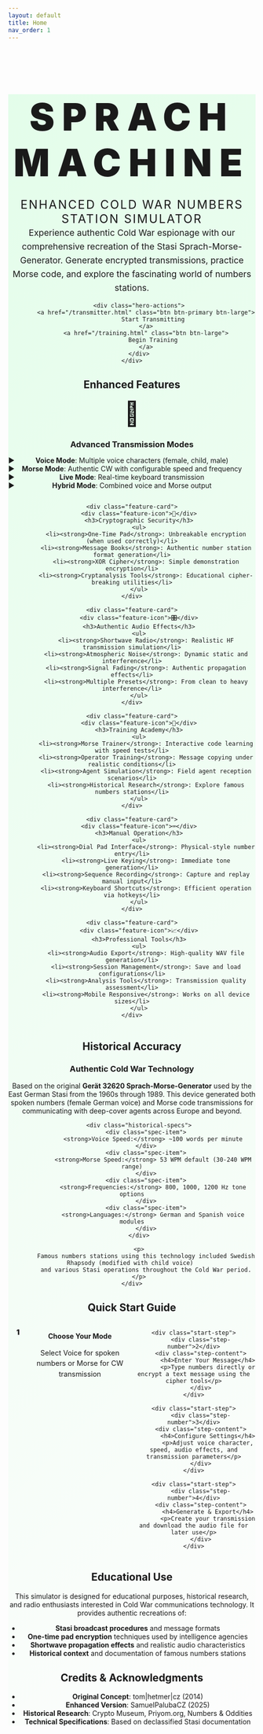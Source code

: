 ```yaml
---
layout: default
title: Home
nav_order: 1
---
```


<div class="hero-section">
    <div class="hero-content">
        <h1 class="hero-title">SPRACH MACHINE</h1>
        <p class="hero-subtitle">Enhanced Cold War Numbers Station Simulator</p>
        <p class="hero-description">
            Experience authentic Cold War espionage with our comprehensive recreation of the Stasi 
            Sprach-Morse-Generator. Generate encrypted transmissions, practice Morse code, and explore 
            the fascinating world of numbers stations.
        </p>
        
        <div class="hero-actions">
            <a href="/transmitter.html" class="btn btn-primary btn-large">
                Start Transmitting
            </a>
            <a href="/training.html" class="btn btn-large">
                Begin Training
            </a>
        </div>
    </div>
</div>

## Enhanced Features

<div class="features-grid">
    <div class="feature-card">
        <div class="feature-icon">📡</div>
        <h3>Advanced Transmission Modes</h3>
        <ul>
            <li><strong>Voice Mode</strong>: Multiple voice characters (female, child, male)</li>
            <li><strong>Morse Mode</strong>: Authentic CW with configurable speed and frequency</li>
            <li><strong>Live Mode</strong>: Real-time keyboard transmission</li>
            <li><strong>Hybrid Mode</strong>: Combined voice and Morse output</li>
        </ul>
    </div>

    <div class="feature-card">
        <div class="feature-icon">🔐</div>
        <h3>Cryptographic Security</h3>
        <ul>
            <li><strong>One-Time Pad</strong>: Unbreakable encryption (when used correctly)</li>
            <li><strong>Message Books</strong>: Authentic number station format generation</li>
            <li><strong>XOR Cipher</strong>: Simple demonstration encryption</li>
            <li><strong>Cryptanalysis Tools</strong>: Educational cipher-breaking utilities</li>
        </ul>
    </div>

    <div class="feature-card">
        <div class="feature-icon">🎛️</div>
        <h3>Authentic Audio Effects</h3>
        <ul>
            <li><strong>Shortwave Radio</strong>: Realistic HF transmission simulation</li>
            <li><strong>Atmospheric Noise</strong>: Dynamic static and interference</li>
            <li><strong>Signal Fading</strong>: Authentic propagation effects</li>
            <li><strong>Multiple Presets</strong>: From clean to heavy interference</li>
        </ul>
    </div>

    <div class="feature-card">
        <div class="feature-icon">🎯</div>
        <h3>Training Academy</h3>
        <ul>
            <li><strong>Morse Trainer</strong>: Interactive code learning with speed tests</li>
            <li><strong>Operator Training</strong>: Message copying under realistic conditions</li>
            <li><strong>Agent Simulation</strong>: Field agent reception scenarios</li>
            <li><strong>Historical Research</strong>: Explore famous numbers stations</li>
        </ul>
    </div>

    <div class="feature-card">
        <div class="feature-icon">⌨️</div>
        <h3>Manual Operation</h3>
        <ul>
            <li><strong>Dial Pad Interface</strong>: Physical-style number entry</li>
            <li><strong>Live Keying</strong>: Immediate tone generation</li>
            <li><strong>Sequence Recording</strong>: Capture and replay manual input</li>
            <li><strong>Keyboard Shortcuts</strong>: Efficient operation via hotkeys</li>
        </ul>
    </div>

    <div class="feature-card">
        <div class="feature-icon">📈</div>
        <h3>Professional Tools</h3>
        <ul>
            <li><strong>Audio Export</strong>: High-quality WAV file generation</li>
            <li><strong>Session Management</strong>: Save and load configurations</li>
            <li><strong>Analysis Tools</strong>: Transmission quality assessment</li>
            <li><strong>Mobile Responsive</strong>: Works on all device sizes</li>
        </ul>
    </div>
</div>

## Historical Accuracy

<div class="historical-section">
    <div class="historical-content">
        <h3>Authentic Cold War Technology</h3>
        <p>
            Based on the original <strong>Gerät 32620 Sprach-Morse-Generator</strong> used by the East German 
            Stasi from the 1960s through 1989. This device generated both spoken numbers (female German voice) 
            and Morse code transmissions for communicating with deep-cover agents across Europe and beyond.
        </p>
        
        <div class="historical-specs">
            <div class="spec-item">
                <strong>Voice Speed:</strong> ~100 words per minute
            </div>
            <div class="spec-item">
                <strong>Morse Speed:</strong> 53 WPM default (30-240 WPM range)
            </div>
            <div class="spec-item">
                <strong>Frequencies:</strong> 800, 1000, 1200 Hz tone options
            </div>
            <div class="spec-item">
                <strong>Languages:</strong> German and Spanish voice modules
            </div>
        </div>

        <p>
            Famous numbers stations using this technology included Swedish Rhapsody (modified with child voice) 
            and various Stasi operations throughout the Cold War period.
        </p>
    </div>
</div>

## Quick Start Guide

<div class="quick-start">
    <div class="start-step">
        <div class="step-number">1</div>
        <div class="step-content">
            <h4>Choose Your Mode</h4>
            <p>Select Voice for spoken numbers or Morse for CW transmission</p>
        </div>
    </div>

    <div class="start-step">
        <div class="step-number">2</div>
        <div class="step-content">
            <h4>Enter Your Message</h4>
            <p>Type numbers directly or encrypt a text message using the cipher tools</p>
        </div>
    </div>

    <div class="start-step">
        <div class="step-number">3</div>
        <div class="step-content">
            <h4>Configure Settings</h4>
            <p>Adjust voice character, speed, audio effects, and transmission parameters</p>
        </div>
    </div>

    <div class="start-step">
        <div class="step-number">4</div>
        <div class="step-content">
            <h4>Generate & Export</h4>
            <p>Create your transmission and download the audio file for later use</p>
        </div>
    </div>
</div>

## Educational Use

This simulator is designed for educational purposes, historical research, and radio enthusiasts interested in Cold War communications technology. It provides authentic recreations of:

- **Stasi broadcast procedures** and message formats
- **One-time pad encryption** techniques used by intelligence agencies
- **Shortwave propagation effects** and realistic audio characteristics  
- **Historical context** and documentation of famous numbers stations

## Credits & Acknowledgments

- **Original Concept**: tom|hetmer|cz (2014)
- **Enhanced Version**: SamuelPalubaCZ (2025) 
- **Historical Research**: Crypto Museum, Priyom.org, Numbers & Oddities
- **Technical Specifications**: Based on declassified Stasi documentation

<style>
.hero-section {
    text-align: center;
    padding: var(--spacing-xl) 0;
    background: linear-gradient(135deg, rgba(0, 255, 65, 0.1) 0%, transparent 100%);
    border-radius: var(--radius-lg);
    margin-bottom: var(--spacing-xl);
}

.hero-title {
    font-family: var(--font-display);
    font-size: clamp(3rem, 8vw, 5rem);
    font-weight: 900;
    color: var(--primary-green);
    text-shadow: 0 0 30px var(--primary-green);
    margin-bottom: var(--spacing-md);
    letter-spacing: 0.2em;
}

.hero-subtitle {
    font-size: 1.5rem;
    color: var(--text-secondary);
    margin-bottom: var(--spacing-lg);
    text-transform: uppercase;
    letter-spacing: 0.1em;
}

.hero-description {
    max-width: 600px;
    margin: 0 auto var(--spacing-xl);
    font-size: 1.1rem;
    line-height: 1.6;
    color: var(--text-primary);
}

.hero-actions {
    display: flex;
    gap: var(--spacing-lg);
    justify-content: center;
    flex-wrap: wrap;
}

.features-grid {
    display: grid;
    grid-template-columns: repeat(auto-fit, minmax(300px, 1fr));
    gap: var(--spacing-lg);
    margin: var(--spacing-xl) 0;
}

.feature-card {
    background: var(--panel-bg);
    border: 2px solid var(--border-color);
    border-radius: var(--radius-lg);
    padding: var(--spacing-xl);
    transition: all 0.3s ease;
}

.feature-card:hover {
    border-color: var(--primary-green);
    box-shadow: 0 0 25px rgba(0, 255, 65, 0.3);
    transform: translateY(-2px);
}

.feature-icon {
    font-size: 3rem;
    text-align: center;
    margin-bottom: var(--spacing-lg);
}

.feature-card h3 {
    color: var(--primary-green);
    margin-bottom: var(--spacing-md);
    text-align: center;
    font-family: var(--font-display);
}

.feature-card ul {
    list-style: none;
    padding: 0;
}

.feature-card li {
    margin-bottom: var(--spacing-sm);
    padding-left: var(--spacing-md);
    position: relative;
    color: var(--text-secondary);
}

.feature-card li:before {
    content: '▶';
    position: absolute;
    left: 0;
    color: var(--primary-green);
}

.historical-section {
    background: var(--bg-darker);
    border: 2px solid var(--border-color);
    border-radius: var(--radius-lg);
    padding: var(--spacing-xl);
    margin: var(--spacing-xl) 0;
}

.historical-specs {
    display: grid;
    grid-template-columns: repeat(auto-fit, minmax(200px, 1fr));
    gap: var(--spacing-md);
    margin: var(--spacing-lg) 0;
    padding: var(--spacing-lg);
    background: var(--panel-bg);
    border-radius: var(--radius-md);
}

.spec-item {
    text-align: center;
    padding: var(--spacing-md);
    background: var(--bg-darker);
    border-radius: var(--radius-sm);
    font-family: var(--font-mono);
    font-size: 0.9rem;
}

.quick-start {
    display: grid;
    grid-template-columns: repeat(auto-fit, minmax(250px, 1fr));
    gap: var(--spacing-lg);
    margin: var(--spacing-xl) 0;
}

.start-step {
    display: flex;
    align-items: flex-start;
    gap: var(--spacing-md);
    padding: var(--spacing-lg);
    background: var(--panel-bg);
    border-radius: var(--radius-lg);
    border: 1px solid var(--border-color);
}

.step-number {
    width: 40px;
    height: 40px;
    background: var(--primary-green);
    color: var(--bg-dark);
    border-radius: 50%;
    display: flex;
    align-items: center;
    justify-content: center;
    font-weight: 900;
    font-family: var(--font-display);
    flex-shrink: 0;
}

.step-content h4 {
    color: var(--primary-green);
    margin-bottom: var(--spacing-sm);
    font-family: var(--font-display);
}

.step-content p {
    color: var(--text-secondary);
    font-size: 0.9rem;
    line-height: 1.5;
}

@media (max-width: 768px) {
    .hero-actions {
        flex-direction: column;
        align-items: center;
    }
    
    .features-grid {
        grid-template-columns: 1fr;
    }
    
    .historical-specs {
        grid-template-columns: 1fr;
    }
    
    .quick-start {
        grid-template-columns: 1fr;
    }
}
</style>

